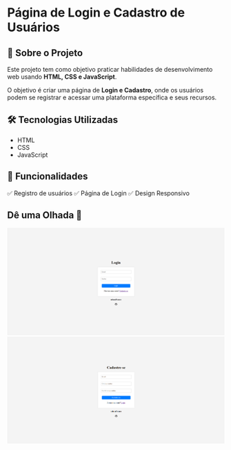 # Página de Login e Cadastro de Usuários  

## 📌 Sobre o Projeto  
Este projeto tem como objetivo praticar habilidades de desenvolvimento web usando **HTML, CSS e JavaScript**.  

O objetivo é criar uma página de **Login e Cadastro**, onde os usuários podem se registrar e acessar uma plataforma específica e seus recursos.  

## 🛠️ Tecnologias Utilizadas  
- HTML  
- CSS  
- JavaScript  

## 🚀 Funcionalidades  
✅ Registro de usuários
✅ Página de Login
✅ Design Responsivo  

## Dê uma Olhada 👀  
![Página de Login](images/login.png)  
![Página de Cadastro](images/cadastro.png)  

